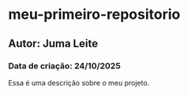 # meu-primeiro-repositorio
## Autor: Juma Leite
### Data de criação: 24/10/2025

Essa é uma descrição sobre o meu projeto.
